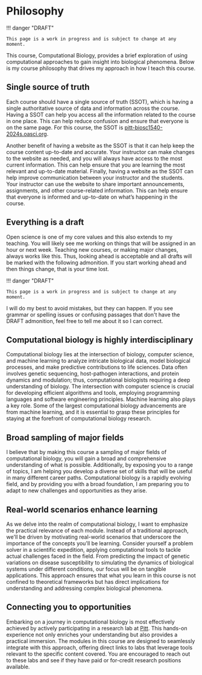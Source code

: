 # Philosophy

!!! danger "DRAFT"

    This page is a work in progress and is subject to change at any moment.

This course, Computational Biology, provides a brief exploration of using computational approaches to gain insight into biological phenomena.
Below is my course philosophy that drives my approach in how I teach this course.

## Single source of truth

Each course should have a single source of truth (SSOT), which is having a single authoritative source of data and information across the course.
Having a SSOT can help you access all the information related to the course in one place.
This can help reduce confusion and ensure that everyone is on the same page.
For this course, the SSOT is [pitt-biosc1540-2024s.oasci.org](https://pitt-biosc1540-2024s.oasci.org/).

Another benefit of having a website as the SSOT is that it can help keep the course content up-to-date and accurate.
Your instructor can make changes to the website as needed, and you will always have access to the most current information.
This can help ensure that you are learning the most relevant and up-to-date material.
Finally, having a website as the SSOT can help improve communication between your instructor and the students.
Your instructor can use the website to share important announcements, assignments, and other course-related information.
This can help ensure that everyone is informed and up-to-date on what’s happening in the course.

## Everything is a draft

Open science is one of my core values and this also extends to my teaching.
You will likely see me working on things that will be assigned in an hour or next week.
Teaching new courses, or making major changes, always works like this.
Thus, looking ahead is acceptable and all drafts will be marked with the following admonition.
If you start working ahead and then things change, that is your time lost.

!!! danger "DRAFT"

    This page is a work in progress and is subject to change at any moment.

I will do my best to avoid mistakes, but they can happen.
If you see grammar or spelling issues or confusing passages that don't have the DRAFT admonition, feel free to tell me about it so I can correct.

## Computational biology is highly interdisciplinary

Computational biology lies at the intersection of biology, computer science, and machine learning to analyze intricate biological data, model biological processes, and make predictive contributions to life sciences.
Data often involves genetic sequencing, host-pathogen interactions, and protein dynamics and modulation; thus, computational biologists requiring a deep understanding of biology.
The intersection with computer science is crucial for developing efficient algorithms and tools, employing programming languages and software engineering principles.
Machine learning also plays a key role.
Some of the largest computational biology advancements are from machine learning, and it is essential to grasp these principles for staying at the forefront of computational biology research.

## Broad sampling of major fields

I believe that by making this course a sampling of major fields of computational biology, you will gain a broad and comprehensive understanding of what is possible.
Additionally, by exposing you to a range of topics, I am helping you develop a diverse set of skills that will be useful in many different career paths.
Computational biology is a rapidly evolving field, and by providing you with a broad foundation, I am preparing you to adapt to new challenges and opportunities as they arise.

## Real-world scenarios enhance learning

As we delve into the realm of computational biology, I want to emphasize the practical relevance of each module.
Instead of a traditional approach, we'll be driven by motivating real-world scenarios that underscore the importance of the concepts you'll be learning. Consider yourself a problem solver in a scientific expedition, applying computational tools to tackle actual challenges faced in the field.
From predicting the impact of genetic variations on disease susceptibility to simulating the dynamics of biological systems under different conditions, our focus will be on tangible applications.
This approach ensures that what you learn in this course is not confined to theoretical frameworks but has direct implications for understanding and addressing complex biological phenomena.

## Connecting you to opportunities

Embarking on a journey in computational biology is most effectively achieved by actively participating in a research lab at [Pitt](https://www.pitt.edu/).
This hands-on experience not only enriches your understanding but also provides a practical immersion.
The modules in this course are designed to seamlessly integrate with this approach, offering direct links to labs that leverage tools relevant to the specific content covered.
You are encouraged to reach out to these labs and see if they have paid or for-credit research positions available.
